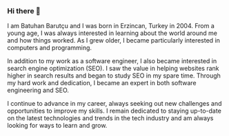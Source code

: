 ### Hi there 👋

I am Batuhan Barutçu and I was born in Erzincan, Turkey in 2004. From a young age, I was always interested in learning about the world around me and how things worked. As I grew older, I became particularly interested in computers and programming.

In addition to my work as a software engineer, I also became interested in search engine optimization (SEO). I saw the value in helping websites rank higher in search results and began to study SEO in my spare time. Through my hard work and dedication, I became an expert in both software engineering and SEO.

I continue to advance in my career, always seeking out new challenges and opportunities to improve my skills. I remain dedicated to staying up-to-date on the latest technologies and trends in the tech industry and am always looking for ways to learn and grow.
